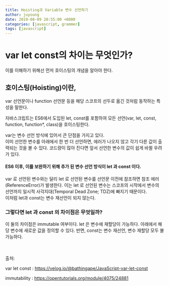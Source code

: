 ```yaml
---
title: Hoisting과 Variable 변수 선언하기
author: juyoung
date: 2019-08-09 20:55:00 +0800
categories: [javascript, grammer]
tags: [javascript]
---
```




# var let const의 차이는 무엇인가? 

이를 이해하기 위해선 먼저 호이스팅의 개념을 알아야 한다.

## 호이스팅(Hoisting)이란,
 var 선언문이나 function 선언문 등을 해당 스코프의 선두로 옮긴 것처럼 동작하는 특성을 말한다.  


자바스크립트는 ES6에서 도입된 let, const를 포함하여 모든 선언(var, let, const, function, function*, class)을 호이스팅한다.
<br>


var는 변수 선언 방식에 있어서 큰 단점을 가지고 있다.<br>
이미 선언한 변수를 아래에서 한 번 더 선언하면, 에러가 나오지 않고 각기 다른 값이 출력되는 것을 볼 수 있다.
코드량이 많아 진다면 앞서 선언한 변수의 값이 쉽게 바뀔 우려가 있다.<br>
 
#### ES6 이후, 이를 보완하기 위해 추가 된 변수 선언 방식이 let 과 const 이다.<br>
var 로 선언된 변수와는 달리 let 로 선언된 변수를 선언문 이전에 참조하면 참조 에러(ReferenceError)가 발생한다.
이는 let 로 선언된 변수는 스코프의 시작에서 변수의 선언까지 일시적 사각지대(Temporal Dead Zone; TDZ)에 빠지기 때문이다.<br>
이처럼 let과 const는 변수 재선언이 되지 않는다. 
### 그렇다면 let 과 const 의 차이점은 무엇일까?<br>
이 둘의 차이점은 immutable 여부이다. let 은 변수에 재할당이 가능하다. 아래에서 해당 변수에 새로운 값을 정의할 수 있다. 반면, const는 변수 재선언, 변수 재할당 모두 불가능하다.<br>
<br>
<br>

출처:  

var let const : <https://velog.io/@bathingape/JavaScript-var-let-const> 

immutability : <https://opentutorials.org/module/4075/24881>